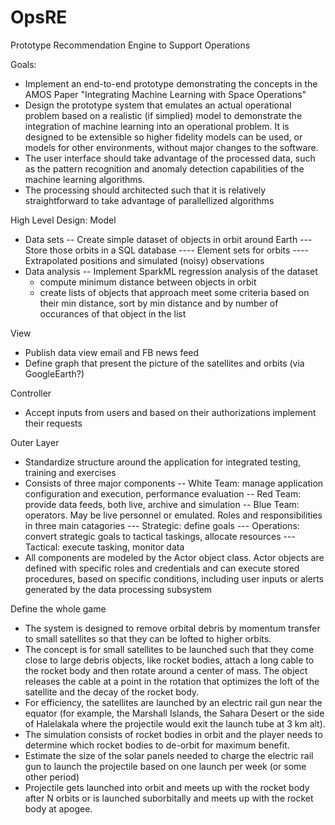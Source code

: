 # OpsRE
Prototype Recommendation Engine to Support Operations

Goals:
- Implement an end-to-end prototype demonstrating the concepts in the AMOS Paper "Integrating Machine Learning with Space Operations"
- Design the prototype system that emulates an actual operational problem based on a realistic (if simplied) model to demonstrate the integration of machine learning into an operational problem.  It is designed to be extensible so higher fidelity models can be used, or models for other environments, without major changes to the software.
- The user interface should take advantage of the processed data, such as the pattern recognition and anomaly detection capabilities of the machine learning algorithms.
- The processing should architected such that it is relatively straightforward to take advantage of parallellized algorithms

High Level Design:
Model
- Data sets
-- Create simple dataset of objects in orbit around Earth
--- Store those orbits in a SQL database
---- Element sets for orbits
---- Extrapolated positions and simulated (noisy) observations
- Data analysis
-- Implement SparkML regression analysis of the dataset
  - compute minimum distance between objects in orbit
  - create lists of objects that approach meet some criteria based on their min distance, sort by min distance and by number of occurances of that object in the list

View
- Publish data view email and FB news feed
- Define graph that present the picture of the satellites and orbits (via GoogleEarth?) 

Controller
- Accept inputs from users and based on their authorizations implement their requests

Outer Layer
- Standardize structure around the application for integrated testing, training and exercises
- Consists of three major components
-- White Team: manage application configuration and execution, performance evaluation
-- Red Team: provide data feeds, both live, archive and simulation
-- Blue Team: operators.  May be live personnel or emulated.  Roles and responsibilities in three main catagories
--- Strategic: define goals
--- Operations: convert strategic goals to tactical taskings, allocate resources
--- Tactical: execute tasking, monitor data
- All components are modeled by the Actor object class.  Actor objects are defined with specific roles and credentials and can execute stored procedures, based on specific conditions, including user inputs or alerts generated by the data processing subsystem

Define the whole game
- The system is designed to remove orbital debris by momentum transfer to small satellites so that they can be lofted to higher orbits.
- The concept is for small satellites to be launched such that they come close to large debris objects, like rocket bodies, attach a long cable to the rocket body and then rotate around a center of mass.  The object releases the cable at a point in the rotation that optimizes the loft of the satellite and the decay of the rocket body.
- For efficiency, the satellites are launched by an electric rail gun near the equator (for example, the Marshall Islands, the Sahara Desert or the side of Halelakala where the projectile would exit the launch tube at 3 km alt).  
- The simulation consists of rocket bodies in orbit and the player needs to determine which rocket bodies to de-orbit for maximum benefit. 
- Estimate the size of the solar panels needed to charge the electric rail gun to launch the projectile based on one launch per week (or some other period)
- Projectile gets launched into orbit and meets up with the rocket body after N orbits or is launched suborbitally and meets up with the rocket body at apogee. 
